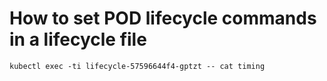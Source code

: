 # How to set POD lifecycle commands in a lifecycle file

```
kubectl exec -ti lifecycle-57596644f4-gptzt -- cat timing
```
